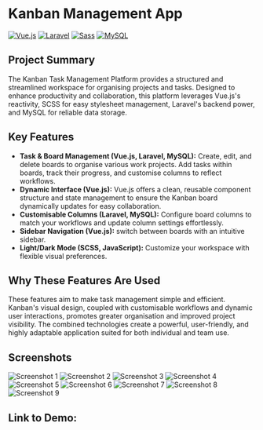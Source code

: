 # Kanban Management App

[![Vue.js](https://img.shields.io/badge/-Vue.js-4FC08D?style=flat-square&logo=vue.js&logoColor=white)](https://vuejs.org)
[![Laravel](https://img.shields.io/badge/-Laravel-FF2D20?style=flat-square&logo=laravel&logoColor=white)](https://laravel.com)
[![Sass](https://img.shields.io/badge/-Sass-CC6699?style=flat-square&logo=sass&logoColor=white)](https://sass-lang.com)
[![MySQL](https://img.shields.io/badge/-MySQL-4479A1?style=flat-square&logo=mysql&logoColor=white)](https://www.mysql.com)

## Project Summary

The Kanban Task Management Platform provides a structured and streamlined workspace for organising projects and tasks. Designed to enhance productivity and collaboration, this platform leverages Vue.js's reactivity,  SCSS for easy stylesheet management, Laravel's backend power, and MySQL for reliable data storage.

## Key Features 

* **Task & Board Management (Vue.js, Laravel, MySQL):** Create, edit, and delete boards to organise various work projects. Add tasks within boards, track their progress, and customise columns to reflect workflows.
* **Dynamic Interface (Vue.js):** Vue.js offers a clean, reusable component structure and state management to ensure the Kanban board dynamically updates for easy collaboration.
* **Customisable Columns (Laravel, MySQL):** Configure board columns to match your workflows and update column settings effortlessly.
* **Sidebar Navigation (Vue.js):** switch between boards with an intuitive sidebar.
* **Light/Dark Mode (SCSS, JavaScript):** Customize your workspace with flexible visual preferences.


## Why These Features Are Used

These features aim to make task management simple and efficient. Kanban's visual design, coupled with customisable workflows and dynamic user interactions, promotes greater organisation and improved project visibility.  The combined technologies create a powerful, user-friendly, and highly adaptable application suited for both individual and team use.

## Screenshots
![Screenshot 1](./screenshots/kanban1.png)
![Screenshot 2](./screenshots/kanban2.png)
![Screenshot 3](./screenshots/kanban3.png)
![Screenshot 4](./screenshots/kanban4.png)
![Screenshot 5](./screenshots/kanban5.png)
![Screenshot 6](./screenshots/kanban6.png)
![Screenshot 7](./screenshots/kanban7.png)
![Screenshot 8](./screenshots/kanban8.png)
![Screenshot 9](./screenshots/kanban9.png)

## Link to Demo: 

